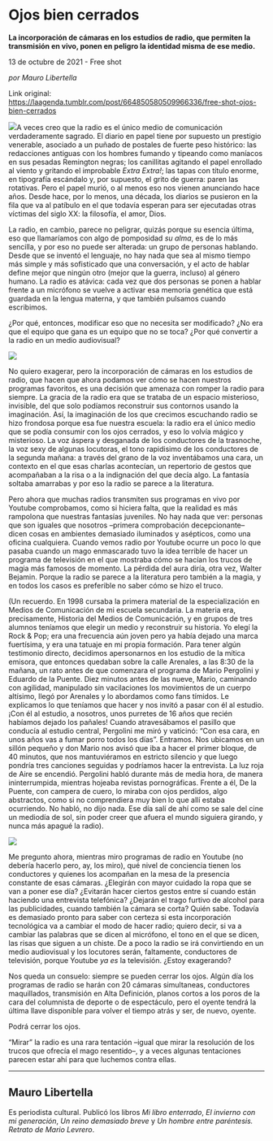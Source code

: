 # Ojos bien cerrados

**La incorporación de cámaras en los estudios de radio, que permiten la transmisión en vivo, ponen en peligro la identidad misma de ese medio.**

13 de octubre de 2021 - Free shot

_por Mauro Libertella_

Link original: https://laagenda.tumblr.com/post/664850580509966336/free-shot-ojos-bien-cerrados

![](https://64.media.tumblr.com/374ccceb712607b80448be8a8c50184d/f6fcfe533b9a197f-0d/s500x750/cee1d994d1b37347206090ed29da361d110b576e.png)A veces
creo que la radio es el único medio de comunicación verdaderamente sagrado. El
diario en papel tiene por supuesto un prestigio venerable, asociado a un puñado
de postales de fuerte peso histórico: las redacciones antiguas con los hombres
fumando y tipeando como maníacos en sus pesadas Remington negras; los
canillitas agitando el papel enrollado al viento y gritando el improbable *Extra Extra!*; las tapas con título
enorme, en tipografía escándalo y, por supuesto, el grito de guerra: paren las
rotativas. Pero el papel murió, o al menos eso nos vienen anunciando hace años.
Desde hace, por lo menos, una década, los diarios se pusieron en la fila que va
al patíbulo en el que todavía esperan para ser ejecutadas otras víctimas del
siglo XX: la filosofía, el amor, Dios.

La
radio, en cambio, parece no peligrar, quizás porque su esencia última, eso que
llamaríamos con algo de pomposidad *su
alma*, es de lo más sencilla, y por eso no puede ser alterada: un grupo de
personas hablando. Desde que se inventó el lenguaje, no hay nada que sea al
mismo tiempo más simple y más sofisticado que una conversación, y el acto de
hablar define mejor que ningún otro (mejor que la guerra, incluso) al género
humano. La radio es atávica: cada vez que dos personas se ponen a hablar frente
a un micrófono se vuelve a activar esa memoria genética que está guardada en la
lengua materna, y que también pulsamos cuando escribimos.

¿Por
qué, entonces, modificar eso que no necesita ser modificado? ¿No era que el
equipo que gana es un equipo que no se toca? ¿Por qué convertir a la radio en
un medio audiovisual?

![](https://64.media.tumblr.com/8b027bfac171970148cb32f25cea878f/f6fcfe533b9a197f-50/s500x750/1f8f3d79d9dd6ace1ee4a581301991ad2c711a62.png)

No
quiero exagerar, pero la incorporación de cámaras en los estudios de radio, que
hacen que ahora podamos ver cómo se hacen nuestros programas favoritos, es una
decisión que amenaza con romper la radio para siempre. La gracia de la radio
era que se trataba de un espacio misterioso, invisible, del que solo podíamos
reconstruir sus contornos usando la imaginación. Así, la imaginación de los que
crecimos escuchando radio se hizo frondosa porque esa fue nuestra escuela: la
radio era el único medio que se podía consumir con los ojos cerrados, y eso lo
volvía mágico y misterioso. La voz áspera y desganada de los conductores de la
trasnoche, la voz sexy de algunas locutoras, el tono rapidisimo de los
conductores de la segunda mañana: a través del grano de la voz inventábamos una
cara, un contexto en el que esas charlas acontecían, un repertorio de gestos
que acompañaban a la risa o a la indignación del que decía algo. La fantasía
soltaba amarrabas y por eso la radio se parece a la literatura. 

Pero
ahora que muchas radios transmiten sus programas en vivo por Youtube
comprobamos, como si hiciera falta, que la realidad es más rampolona que
nuestras fantasías juveniles. No hay nada que ver: personas que son iguales que
nosotros –primera comprobación decepcionante– dicen cosas en ambientes
demasiado iluminados y asépticos, como una oficina cualquiera. Cuando vemos
radio por Youtube ocurre un poco lo que pasaba cuando un mago enmascarado tuvo
la idea terrible de hacer un programa de televisión en el que mostraba cómo se
hacían los trucos de magia más famosos de momento. La pérdida del aura diría,
otra vez, Walter Bejamin. Porque la radio se parece a la literatura pero
también a la magia, y en todos los casos es preferible no saber cómo se hizo el
truco.

(Un
recuerdo. En 1998 cursaba la primera material de la especialización en Medios
de Comunicación de mi escuela secundaria. La materia era, precisamente,
Historia del Medios de Comunicación, y en grupos de tres alumnos teníamos que
elegir un medio y reconstruir su historia. Yo elegí la Rock & Pop; era una
frecuencia aún joven pero ya había dejado una marca fuertísima, y era una tatuaje en mi propia formación. Para tener algún testimonio directo, decidimos
apersonarnos en los estudio de la mítica emisora, que entonces quedaban sobre
la calle Arenales, a las 8:30 de la mañana, un rato antes de que comenzara el
programa de Mario Pergolini y Eduardo de la Puente. Diez minutos antes de las
nueve, Mario, caminando con agilidad, manipulado sin vacilaciones los
movimientos de un cuerpo altísimo, llegó por Arenales y lo abordamos
como fans tímidos. Le explicamos lo que teníamos que hacer y nos invitó a pasar
con él al estudio. ¡Con él al estudio, a nosotros, unos purretes de 16 años que
recién habíamos dejado los pañales! Cuando atravesábamos el pasillo que
conducía al estudio central, Pergolini me miró y vaticinó: “Con esa cara, en unos
años vas a fumar porro todos los días”. Entramos. Nos ubicamos en un sillón
pequeño y don Mario nos avisó que iba a hacer el primer bloque, de 40 minutos,
que nos mantuviéramos en estricto silencio y que luego pondría tres canciones
seguidas y podríamos hacer la entrevista. La luz roja de Aire se encendió. Pergolini
habló durante más de media hora, de manera ininterrumpida, mientras hojeaba
revistas pornográficas. Frente a él, De la Puente, con campera de cuero, lo
miraba con ojos perdidos, algo abstractos, como si no comprendiera muy bien lo
que allí estaba ocurriendo. No habló, no dijo nada. Ese día salí de ahí como se
sale del cine un mediodía de sol, sin poder creer que afuera el mundo siguiera
girando, y nunca más apagué la radio).

![](https://64.media.tumblr.com/be3018b266640136421a7156bc9c91b4/f6fcfe533b9a197f-b6/s500x750/3df4adbde32e9ad1474769fb2e8f0df0944bdf57.png)

Me pregunto
ahora, mientras miro programas de radio en Youtube (no debería hacerlo pero,
ay, los miro), qué nivel de conciencia tienen los conductores y quienes los
acompañan en la mesa de la presencia constante de esas cámaras. ¿Elegirán con
mayor cuidado la ropa que se van a poner ese día? ¿Evitarán hacer ciertos
gestos entre sí cuando están haciendo una entrevista telefónica? ¿Dejarán el
trago furtivo de alcohol para las publicidades, cuando también la cámara se
corta? Quién sabe. Todavía es demasiado pronto para saber con certeza si esta
incorporación tecnológica va a cambiar el modo de hacer radio; quiero decir, si
va a cambiar las palabras que se dicen al micrófono, el tono en el que se
dicen, las risas que siguen a un chiste. De a poco la radio se irá convirtiendo
en un medio audiovisual y los locutores serán, faltamente, conductores de
televisión, porque Youtube *ya es* la
televisión. ¿Estoy exagerando?

   Nos
queda un consuelo: siempre se pueden cerrar los ojos. Algún día los programas
de radio se harán con 20 cámaras simultaneas, conductores maquillados, transmisión
en Alta Definición, planos cortos a los poros de la cara del columnista de
deporte o de espectáculo, pero el oyente tendrá la última llave disponible para
volver el tiempo atrás y ser, de nuevo, oyente. 

Podrá
cerrar los ojos. 

“Mirar”
la radio es una rara tentación –igual que mirar la resolución de los trucos que
ofrecía el mago resentido–, y a veces algunas tentaciones parecen estar ahí
para que luchemos contra ellas. 



---

 Mauro Libertella
-----------------

 Es periodista cultural. Publicó los libros *Mi libro enterrado*, *El invierno con mi generación*, *Un reino demasiado breve* y *Un hombre entre paréntesis. Retrato de Mario Levrero*.

